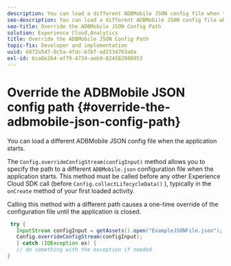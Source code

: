 ```yaml
---
description: You can load a different ADBMobile JSON config file when the application starts.
seo-description: You can load a different ADBMobile JSON config file when the application starts.
seo-title: Override the ADBMobile JSON Config Path
solution: Experience Cloud,Analytics
title: Override the ADBMobile JSON Config Path
topic-fix: Developer and implementation
uuid: 6872a5d7-0c5a-4fdc-b7bf-ad1534763a6a
exl-id: 6ca8e264-af79-4734-aeb9-824582980953
---
```

# Override the ADBMobile JSON config path {#override-the-adbmobile-json-config-path}

You can load a different ADBMobile JSON config file when the application starts.

The `Config.overrideConfigStream(configInput)` method allows you to specify the path to a different `ADBMobile.json` configuration file when the application starts. This method must be called before any other Experience Cloud SDK call (before `Config.collectLifecycleData()` ), typically in the `onCreate` method of your first loaded activity.

Calling this method with a different path causes a one-time override of the configuration file until the application is closed.

```java
 try { 
   InputStream configInput = getAssets().open("ExampleJSONFile.json"); 
   Config.overrideConfigStream(configInput); 
   } catch (IOException ex) { 
   // do something with the exception if needed 
}
```
